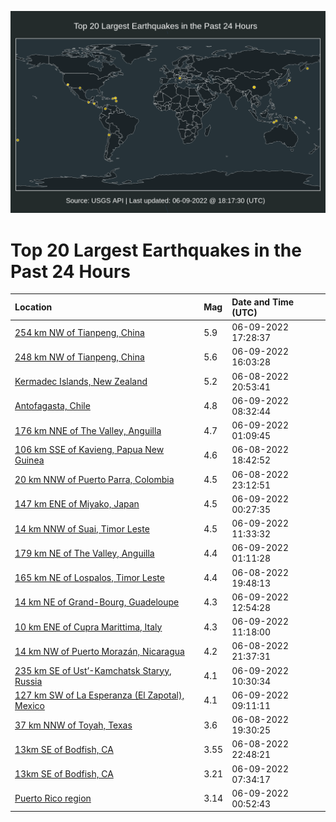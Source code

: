 ![Map](./map.png)

# Top 20 Largest Earthquakes in the Past 24 Hours

| Location | Mag | Date and Time (UTC) |
|:---|:---|:---|
| [254 km NW of Tianpeng, China](https://earthquake.usgs.gov/earthquakes/eventpage/us7000hg9p) | 5.9 | 06-09-2022 17:28:37 |
| [248 km NW of Tianpeng, China](https://earthquake.usgs.gov/earthquakes/eventpage/us7000hg8b) | 5.6 | 06-09-2022 16:03:28 |
| [Kermadec Islands, New Zealand](https://earthquake.usgs.gov/earthquakes/eventpage/us7000hg13) | 5.2 | 06-08-2022 20:53:41 |
| [Antofagasta, Chile](https://earthquake.usgs.gov/earthquakes/eventpage/us7000hg4s) | 4.8 | 06-09-2022 08:32:44 |
| [176 km NNE of The Valley, Anguilla](https://earthquake.usgs.gov/earthquakes/eventpage/us7000hg2d) | 4.7 | 06-09-2022 01:09:45 |
| [106 km SSE of Kavieng, Papua New Guinea](https://earthquake.usgs.gov/earthquakes/eventpage/us7000hfze) | 4.6 | 06-08-2022 18:42:52 |
| [20 km NNW of Puerto Parra, Colombia](https://earthquake.usgs.gov/earthquakes/eventpage/us7000hg1t) | 4.5 | 06-08-2022 23:12:51 |
| [147 km ENE of Miyako, Japan](https://earthquake.usgs.gov/earthquakes/eventpage/us7000hg27) | 4.5 | 06-09-2022 00:27:35 |
| [14 km NNW of Suai, Timor Leste](https://earthquake.usgs.gov/earthquakes/eventpage/us7000hg5q) | 4.5 | 06-09-2022 11:33:32 |
| [179 km NE of The Valley, Anguilla](https://earthquake.usgs.gov/earthquakes/eventpage/us7000hg2e) | 4.4 | 06-09-2022 01:11:28 |
| [165 km NE of Lospalos, Timor Leste](https://earthquake.usgs.gov/earthquakes/eventpage/us7000hg08) | 4.4 | 06-08-2022 19:48:13 |
| [14 km NE of Grand-Bourg, Guadeloupe](https://earthquake.usgs.gov/earthquakes/eventpage/us7000hg61) | 4.3 | 06-09-2022 12:54:28 |
| [10 km ENE of Cupra Marittima, Italy](https://earthquake.usgs.gov/earthquakes/eventpage/us7000hg5l) | 4.3 | 06-09-2022 11:18:00 |
| [14 km NW of Puerto Morazán, Nicaragua](https://earthquake.usgs.gov/earthquakes/eventpage/us7000hg16) | 4.2 | 06-08-2022 21:37:31 |
| [235 km SE of Ust’-Kamchatsk Staryy, Russia](https://earthquake.usgs.gov/earthquakes/eventpage/us7000hg5g) | 4.1 | 06-09-2022 10:30:34 |
| [127 km SW of La Esperanza (El Zapotal), Mexico](https://earthquake.usgs.gov/earthquakes/eventpage/us7000hg55) | 4.1 | 06-09-2022 09:11:11 |
| [37 km NNW of Toyah, Texas](https://earthquake.usgs.gov/earthquakes/eventpage/tx2022leec) | 3.6 | 06-08-2022 19:30:25 |
| [13km SE of Bodfish, CA](https://earthquake.usgs.gov/earthquakes/eventpage/ci40036719) | 3.55 | 06-08-2022 22:48:21 |
| [13km SE of Bodfish, CA](https://earthquake.usgs.gov/earthquakes/eventpage/ci40036911) | 3.21 | 06-09-2022 07:34:17 |
| [Puerto Rico region](https://earthquake.usgs.gov/earthquakes/eventpage/pr71353053) | 3.14 | 06-09-2022 00:52:43 |
